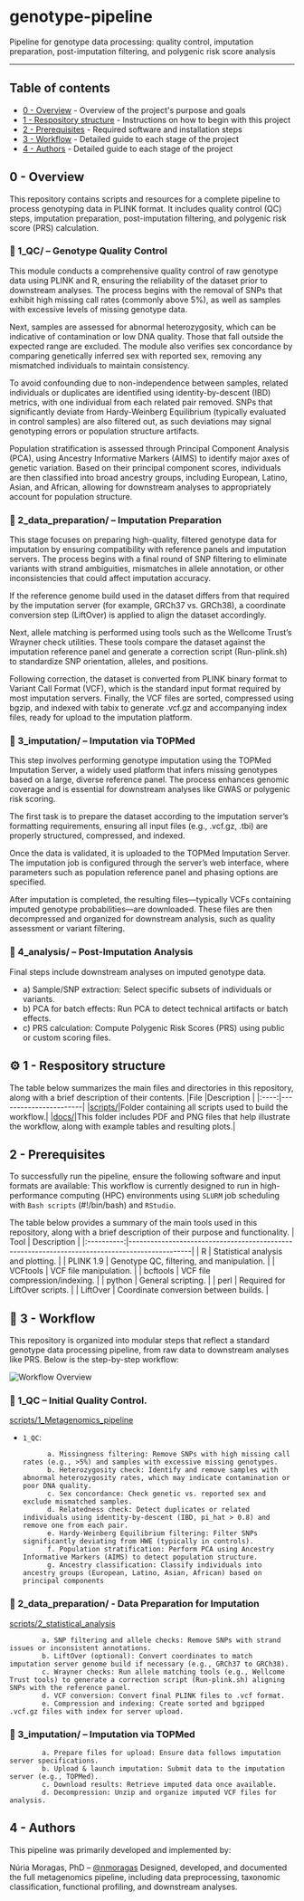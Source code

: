 # genotype-pipeline
<p align="left">
Pipeline for genotype data processing: quality control, imputation preparation, post-imputation filtering, and polygenic risk score analysis
</p>

---
## Table of contents

- [0 - Overview](#over) - Overview of the project's purpose and goals
- [1 - Respository structure](#rep_stru) - Instructions on how to begin with this project
- [2 - Prerequisites](#prere) - Required software and installation steps 
- [3 - Workflow](#workflow) - Detailed guide to each stage of the project
- [4 - Authors](#authors) - Detailed guide to each stage of the project 


## 0 - Overview <a name = "over"></a>

This repository contains scripts and resources for a complete pipeline to process genotyping data in PLINK format. 
It includes quality control (QC) steps, imputation preparation, post-imputation filtering, and polygenic risk score (PRS) calculation.

### 🔹  1_QC/ – Genotype Quality Control
This module conducts a comprehensive quality control of raw genotype data using PLINK and R, ensuring the reliability of the dataset prior to downstream analyses. 
The process begins with the removal of SNPs that exhibit high missing call rates (commonly above 5%), as well as samples with excessive levels of missing genotype data.

Next, samples are assessed for abnormal heterozygosity, which can be indicative of contamination or low DNA quality. Those that fall outside the expected range are excluded. 
The module also verifies sex concordance by comparing genetically inferred sex with reported sex, removing any mismatched individuals to maintain consistency.

To avoid confounding due to non-independence between samples, related individuals or duplicates are identified using identity-by-descent (IBD) metrics, with one individual from each related pair removed. 
SNPs that significantly deviate from Hardy-Weinberg Equilibrium (typically evaluated in control samples) are also filtered out, as such deviations may signal genotyping errors or population structure artifacts.

Population stratification is assessed through Principal Component Analysis (PCA), using Ancestry Informative Markers (AIMS) to identify major axes of genetic variation. 
Based on their principal component scores, individuals are then classified into broad ancestry groups, including European, Latino, Asian, and African, allowing for downstream analyses to appropriately account for population structure.



### 🔹  2_data_preparation/ – Imputation Preparation
This stage focuses on preparing high-quality, filtered genotype data for imputation by ensuring compatibility with reference panels and imputation servers. 
The process begins with a final round of SNP filtering to eliminate variants with strand ambiguities, mismatches in allele annotation, or other inconsistencies that could affect imputation accuracy.

If the reference genome build used in the dataset differs from that required by the imputation server (for example, GRCh37 vs. GRCh38), a coordinate conversion step (LiftOver) is applied to align the dataset accordingly.

Next, allele matching is performed using tools such as the Wellcome Trust’s Wrayner check utilities. 
These tools compare the dataset against the imputation reference panel and generate a correction script (Run-plink.sh) to standardize SNP orientation, alleles, and positions.

Following correction, the dataset is converted from PLINK binary format to Variant Call Format (VCF), which is the standard input format required by most imputation servers. 
Finally, the VCF files are sorted, compressed using bgzip, and indexed with tabix to generate .vcf.gz and accompanying index files, ready for upload to the imputation platform.



### 🔹  3_imputation/ – Imputation via TOPMed
This step involves performing genotype imputation using the TOPMed Imputation Server, a widely used platform that infers missing genotypes based on a large, diverse reference panel. 
The process enhances genomic coverage and is essential for downstream analyses like GWAS or polygenic risk scoring.

The first task is to prepare the dataset according to the imputation server’s formatting requirements, ensuring all input files (e.g., .vcf.gz, .tbi) are properly structured, compressed, and indexed.

Once the data is validated, it is uploaded to the TOPMed Imputation Server. 
The imputation job is configured through the server’s web interface, where parameters such as population reference panel and phasing options are specified.

After imputation is completed, the resulting files—typically VCFs containing imputed genotype probabilities—are downloaded. 
These files are then decompressed and organized for downstream analysis, such as quality assessment or variant filtering.



### 🔹  4_analysis/ – Post-Imputation Analysis
Final steps include downstream analyses on imputed genotype data.

- a) Sample/SNP extraction: Select specific subsets of individuals or variants.
- b) PCA for batch effects: Run PCA to detect technical artifacts or batch effects.
- c) PRS calculation: Compute Polygenic Risk Scores (PRS) using public or custom scoring files.


## ⚙️ 1 - Respository structure <a name = "rep_stru"></a>

The table below summarizes the main files and directories in this repository, along with a brief description of their contents.
|File  |Description            |
|:----:|-----------------------|
|[scripts/](scripts/)|Folder containing all scripts used to build the workflow.|
|[docs/](docs/)|This folder includes PDF and PNG files that help illustrate the workflow, along with example tables and resulting plots.|



## 2 - Prerequisites <a name = "prere"></a>
To successfully run the pipeline, ensure the following software and input formats are available:
This workflow is currently designed to run in high-performance computing (HPC) environments using `SLURM` job scheduling with `Bash scripts` (#!/bin/bash) and `RStudio`.

The table below provides a summary of the main tools used in this repository, along with a brief description of their purpose and functionality.
| Tool       | Description                                                                                   |
|:----------:|-----------------------------------------------------------------------------------------------|
| R    | Statistical analysis and plotting. |
| PLINK 1.9     | Genotype QC, filtering, and manipulation. |
| VCFtools    | VCF file manipulation.      |
| bcftools   | VCF file compression/indexing.     |
| python     | General scripting.                                   |
| perl    | Required for LiftOver scripts.     |
| LiftOver   | Coordinate conversion between builds.      |


## 🚀 3 - Workflow <a name = "workflow"></a>

This repository is organized into modular steps that reflect a standard genotype data processing pipeline, from raw data to downstream analyses like PRS. Below is the step-by-step workflow:


![Workflow Overview](docs/Workflow.png)


### 🔹 1_QC – Initial Quality Control.

[scripts/1_Metagenomics_pipeline](scripts/1_Metagenomics_pipeline)

- `1_QC`:

            a. Missingness filtering: Remove SNPs with high missing call rates (e.g., >5%) and samples with excessive missing genotypes.
            b. Heterozygosity check: Identify and remove samples with abnormal heterozygosity rates, which may indicate contamination or poor DNA quality.
            c. Sex concordance: Check genetic vs. reported sex and exclude mismatched samples.
            d. Relatedness check: Detect duplicates or related individuals using identity-by-descent (IBD, pi_hat > 0.8) and remove one from each pair.
            e. Hardy-Weinberg Equilibrium filtering: Filter SNPs significantly deviating from HWE (typically in controls).
            f. Population stratification: Perform PCA using Ancestry Informative Markers (AIMS) to detect population structure.
            g. Ancestry classification: Classify individuals into ancestry groups (European, Latino, Asian, African) based on principal components


### 🔹 2_data_preparation/ - Data Preparation for Imputation

[scripts/2_statistical_analysis](scripts/2_statistical_analysis)

            a. SNP filtering and allele checks: Remove SNPs with strand issues or inconsistent annotations.
            b. LiftOver (optional): Convert coordinates to match imputation server genome build if necessary (e.g., GRCh37 to GRCh38).
            c. Wrayner checks: Run allele matching tools (e.g., Wellcome Trust tools) to generate a correction script (Run-plink.sh) aligning SNPs with the reference panel.
            d. VCF conversion: Convert final PLINK files to .vcf format.
            e. Compression and indexing: Create sorted and bgzipped .vcf.gz files with index for server upload.

### 🔹 3_imputation/ – Imputation via TOPMed

            a. Prepare files for upload: Ensure data follows imputation server specifications.
            b. Upload & launch imputation: Submit data to the imputation server (e.g., TOPMed).
            c. Download results: Retrieve imputed data once available.
            d. Decompression: Unzip and organize imputed VCF files for analysis.



## 4 - Authors <a name = "authors"></a>
This pipeline was primarily developed and implemented by:

Núria Moragas, PhD – [@nmoragas](https://github.com/nmoragas)
Designed, developed, and documented the full metagenomics pipeline, including data preprocessing, taxonomic classification, functional profiling, and downstream analyses.

